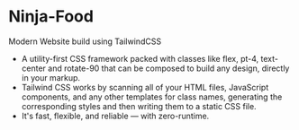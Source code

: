 # Ninja-Food
Modern Website build using TailwindCSS


- A utility-first CSS framework packed with classes like flex, pt-4, text-center and rotate-90 that can be composed to build any design, directly in your markup.
- Tailwind CSS works by scanning all of your HTML files, JavaScript components, and any other templates for class names, generating the corresponding styles and then writing them to a static CSS file.
- It's fast, flexible, and reliable — with zero-runtime.
